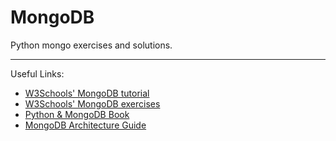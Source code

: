<h1>MongoDB</h1>
Python mongo exercises and solutions.
<hr>
Useful Links:

- [W3Schools' MongoDB tutorial](https://www.w3schools.com/python/python_mongodb_getstarted.asp)
- [W3Schools' MongoDB exercises](https://www.w3resource.com/mongodb-exercises/)
- [Python & MongoDB Book](https://drive.google.com/file/d/1-zJfbbEGBvXiLvjTFjyBiLRMqqpp12Dp/view?usp=sharing)
- [MongoDB Architecture Guide](https://info-mongodb-com.s3.us-east-1.amazonaws.com/MongoDB_Architecture_Guide.pdf)
